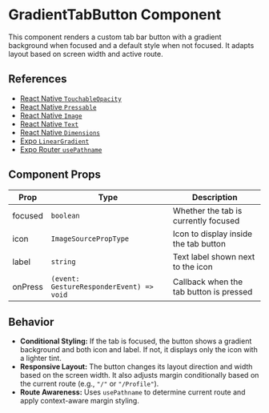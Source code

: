 # GradientTabButton Component

This component renders a custom tab bar button with a gradient background when focused and a default style when not focused. It adapts layout based on screen width and active route.

## References

- [React Native `TouchableOpacity`](https://reactnative.dev/docs/touchableopacity)
- [React Native `Pressable`](https://reactnative.dev/docs/pressable)
- [React Native `Image`](https://reactnative.dev/docs/image)
- [React Native `Text`](https://reactnative.dev/docs/text)
- [React Native `Dimensions`](https://reactnative.dev/docs/dimensions)
- [Expo `LinearGradient`](https://docs.expo.dev/versions/latest/sdk/linear-gradient/)
- [Expo Router `usePathname`](https://expo.github.io/router/docs/api/usePathname/)

## Component Props

| Prop    | Type                                     | Description                             |
| ------- | ---------------------------------------- | --------------------------------------- |
| focused | `boolean`                                | Whether the tab is currently focused    |
| icon    | `ImageSourcePropType`                    | Icon to display inside the tab button   |
| label   | `string`                                 | Text label shown next to the icon       |
| onPress | `(event: GestureResponderEvent) => void` | Callback when the tab button is pressed |

## Behavior

- **Conditional Styling:** If the tab is focused, the button shows a gradient background and both icon and label. If not, it displays only the icon with a lighter tint.
- **Responsive Layout:** The button changes its layout direction and width based on the screen width. It also adjusts margin conditionally based on the current route (e.g., `"/"` or `"/Profile"`).
- **Route Awareness:** Uses `usePathname` to determine current route and apply context-aware margin styling.
